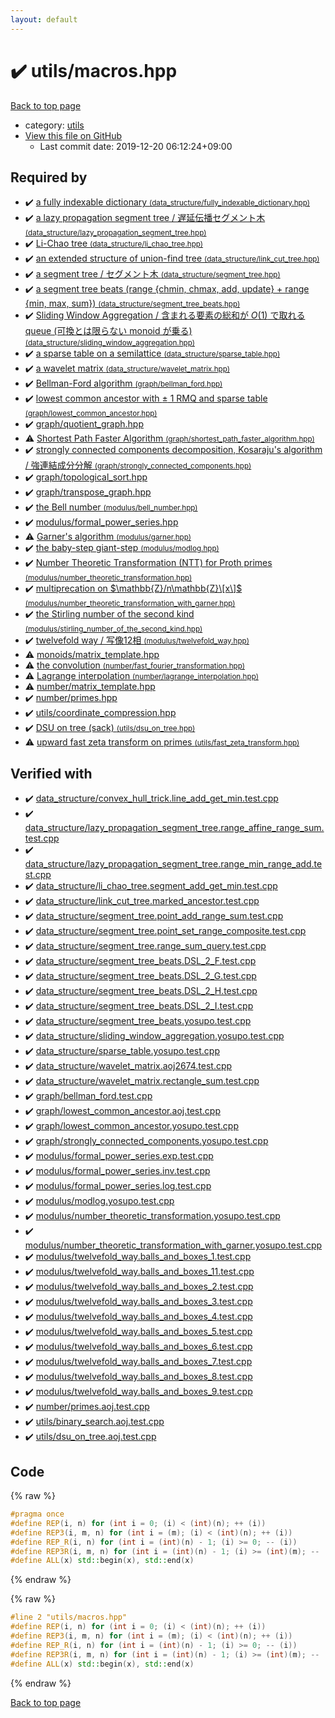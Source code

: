 ```yaml
---
layout: default
---
```


<!-- mathjax config similar to math.stackexchange -->
<script type="text/javascript" async
  src="https://cdnjs.cloudflare.com/ajax/libs/mathjax/2.7.5/MathJax.js?config=TeX-MML-AM_CHTML">
</script>
<script type="text/x-mathjax-config">
  MathJax.Hub.Config({
    TeX: { equationNumbers: { autoNumber: "AMS" }},
    tex2jax: {
      inlineMath: [ ['$','$'] ],
      processEscapes: true
    },
    "HTML-CSS": { matchFontHeight: false },
    displayAlign: "left",
    displayIndent: "2em"
  });
</script>

<script type="text/javascript" src="https://cdnjs.cloudflare.com/ajax/libs/jquery/3.4.1/jquery.min.js"></script>
<script src="https://cdn.jsdelivr.net/npm/jquery-balloon-js@1.1.2/jquery.balloon.min.js" integrity="sha256-ZEYs9VrgAeNuPvs15E39OsyOJaIkXEEt10fzxJ20+2I=" crossorigin="anonymous"></script>
<script type="text/javascript" src="../../assets/js/copy-button.js"></script>
<link rel="stylesheet" href="../../assets/css/copy-button.css" />


# :heavy_check_mark: utils/macros.hpp

<a href="../../index.html">Back to top page</a>

* category: <a href="../../index.html#2b3583e6e17721c54496bd04e57a0c15">utils</a>
* <a href="{{ site.github.repository_url }}/blob/master/utils/macros.hpp">View this file on GitHub</a>
    - Last commit date: 2019-12-20 06:12:24+09:00




## Required by

* :heavy_check_mark: <a href="../data_structure/fully_indexable_dictionary.hpp.html">a fully indexable dictionary <small>(data_structure/fully_indexable_dictionary.hpp)</small></a>
* :heavy_check_mark: <a href="../data_structure/lazy_propagation_segment_tree.hpp.html">a lazy propagation segment tree / 遅延伝播セグメント木 <small>(data_structure/lazy_propagation_segment_tree.hpp)</small></a>
* :heavy_check_mark: <a href="../data_structure/li_chao_tree.hpp.html">Li-Chao tree <small>(data_structure/li_chao_tree.hpp)</small></a>
* :heavy_check_mark: <a href="../data_structure/link_cut_tree.hpp.html">an extended structure of union-find tree <small>(data_structure/link_cut_tree.hpp)</small></a>
* :heavy_check_mark: <a href="../data_structure/segment_tree.hpp.html">a segment tree / セグメント木 <small>(data_structure/segment_tree.hpp)</small></a>
* :heavy_check_mark: <a href="../data_structure/segment_tree_beats.hpp.html">a segment tree beats (range {chmin, chmax, add, update} + range {min, max, sum}) <small>(data_structure/segment_tree_beats.hpp)</small></a>
* :heavy_check_mark: <a href="../data_structure/sliding_window_aggregation.hpp.html">Sliding Window Aggregation / 含まれる要素の総和が $O(1)$ で取れる queue (可換とは限らない monoid が乗る) <small>(data_structure/sliding_window_aggregation.hpp)</small></a>
* :heavy_check_mark: <a href="../data_structure/sparse_table.hpp.html">a sparse table on a semilattice <small>(data_structure/sparse_table.hpp)</small></a>
* :heavy_check_mark: <a href="../data_structure/wavelet_matrix.hpp.html">a wavelet matrix <small>(data_structure/wavelet_matrix.hpp)</small></a>
* :heavy_check_mark: <a href="../graph/bellman_ford.hpp.html">Bellman-Ford algorithm <small>(graph/bellman_ford.hpp)</small></a>
* :heavy_check_mark: <a href="../graph/lowest_common_ancestor.hpp.html">lowest common ancestor with $\pm$ 1 RMQ and sparse table <small>(graph/lowest_common_ancestor.hpp)</small></a>
* :heavy_check_mark: <a href="../graph/quotient_graph.hpp.html">graph/quotient_graph.hpp</a>
* :warning: <a href="../graph/shortest_path_faster_algorithm.hpp.html">Shortest Path Faster Algorithm <small>(graph/shortest_path_faster_algorithm.hpp)</small></a>
* :heavy_check_mark: <a href="../graph/strongly_connected_components.hpp.html">strongly connected components decomposition, Kosaraju's algorithm / 強連結成分分解 <small>(graph/strongly_connected_components.hpp)</small></a>
* :heavy_check_mark: <a href="../graph/topological_sort.hpp.html">graph/topological_sort.hpp</a>
* :heavy_check_mark: <a href="../graph/transpose_graph.hpp.html">graph/transpose_graph.hpp</a>
* :heavy_check_mark: <a href="../modulus/bell_number.hpp.html">the Bell number <small>(modulus/bell_number.hpp)</small></a>
* :heavy_check_mark: <a href="../modulus/formal_power_series.hpp.html">modulus/formal_power_series.hpp</a>
* :warning: <a href="../modulus/garner.hpp.html">Garner's algorithm <small>(modulus/garner.hpp)</small></a>
* :heavy_check_mark: <a href="../modulus/modlog.hpp.html">the baby-step giant-step <small>(modulus/modlog.hpp)</small></a>
* :heavy_check_mark: <a href="../modulus/number_theoretic_transformation.hpp.html">Number Theoretic Transformation (NTT) for Proth primes <small>(modulus/number_theoretic_transformation.hpp)</small></a>
* :heavy_check_mark: <a href="../modulus/number_theoretic_transformation_with_garner.hpp.html">multiprecation on $\mathbb{Z}/n\mathbb{Z}\[x\]$ <small>(modulus/number_theoretic_transformation_with_garner.hpp)</small></a>
* :heavy_check_mark: <a href="../modulus/stirling_number_of_the_second_kind.hpp.html">the Stirling number of the second kind <small>(modulus/stirling_number_of_the_second_kind.hpp)</small></a>
* :heavy_check_mark: <a href="../modulus/twelvefold_way.hpp.html">twelvefold way / 写像12相 <small>(modulus/twelvefold_way.hpp)</small></a>
* :warning: <a href="../monoids/matrix_template.hpp.html">monoids/matrix_template.hpp</a>
* :warning: <a href="../number/fast_fourier_transformation.hpp.html">the convolution <small>(number/fast_fourier_transformation.hpp)</small></a>
* :warning: <a href="../number/lagrange_interpolation.hpp.html">Lagrange interpolation <small>(number/lagrange_interpolation.hpp)</small></a>
* :warning: <a href="../number/matrix_template.hpp.html">number/matrix_template.hpp</a>
* :heavy_check_mark: <a href="../number/primes.hpp.html">number/primes.hpp</a>
* :heavy_check_mark: <a href="coordinate_compression.hpp.html">utils/coordinate_compression.hpp</a>
* :heavy_check_mark: <a href="dsu_on_tree.hpp.html">DSU on tree (sack) <small>(utils/dsu_on_tree.hpp)</small></a>
* :warning: <a href="fast_zeta_transform.hpp.html">upward fast zeta transform on primes <small>(utils/fast_zeta_transform.hpp)</small></a>


## Verified with

* :heavy_check_mark: <a href="../../verify/data_structure/convex_hull_trick.line_add_get_min.test.cpp.html">data_structure/convex_hull_trick.line_add_get_min.test.cpp</a>
* :heavy_check_mark: <a href="../../verify/data_structure/lazy_propagation_segment_tree.range_affine_range_sum.test.cpp.html">data_structure/lazy_propagation_segment_tree.range_affine_range_sum.test.cpp</a>
* :heavy_check_mark: <a href="../../verify/data_structure/lazy_propagation_segment_tree.range_min_range_add.test.cpp.html">data_structure/lazy_propagation_segment_tree.range_min_range_add.test.cpp</a>
* :heavy_check_mark: <a href="../../verify/data_structure/li_chao_tree.segment_add_get_min.test.cpp.html">data_structure/li_chao_tree.segment_add_get_min.test.cpp</a>
* :heavy_check_mark: <a href="../../verify/data_structure/link_cut_tree.marked_ancestor.test.cpp.html">data_structure/link_cut_tree.marked_ancestor.test.cpp</a>
* :heavy_check_mark: <a href="../../verify/data_structure/segment_tree.point_add_range_sum.test.cpp.html">data_structure/segment_tree.point_add_range_sum.test.cpp</a>
* :heavy_check_mark: <a href="../../verify/data_structure/segment_tree.point_set_range_composite.test.cpp.html">data_structure/segment_tree.point_set_range_composite.test.cpp</a>
* :heavy_check_mark: <a href="../../verify/data_structure/segment_tree.range_sum_query.test.cpp.html">data_structure/segment_tree.range_sum_query.test.cpp</a>
* :heavy_check_mark: <a href="../../verify/data_structure/segment_tree_beats.DSL_2_F.test.cpp.html">data_structure/segment_tree_beats.DSL_2_F.test.cpp</a>
* :heavy_check_mark: <a href="../../verify/data_structure/segment_tree_beats.DSL_2_G.test.cpp.html">data_structure/segment_tree_beats.DSL_2_G.test.cpp</a>
* :heavy_check_mark: <a href="../../verify/data_structure/segment_tree_beats.DSL_2_H.test.cpp.html">data_structure/segment_tree_beats.DSL_2_H.test.cpp</a>
* :heavy_check_mark: <a href="../../verify/data_structure/segment_tree_beats.DSL_2_I.test.cpp.html">data_structure/segment_tree_beats.DSL_2_I.test.cpp</a>
* :heavy_check_mark: <a href="../../verify/data_structure/segment_tree_beats.yosupo.test.cpp.html">data_structure/segment_tree_beats.yosupo.test.cpp</a>
* :heavy_check_mark: <a href="../../verify/data_structure/sliding_window_aggregation.yosupo.test.cpp.html">data_structure/sliding_window_aggregation.yosupo.test.cpp</a>
* :heavy_check_mark: <a href="../../verify/data_structure/sparse_table.yosupo.test.cpp.html">data_structure/sparse_table.yosupo.test.cpp</a>
* :heavy_check_mark: <a href="../../verify/data_structure/wavelet_matrix.aoj2674.test.cpp.html">data_structure/wavelet_matrix.aoj2674.test.cpp</a>
* :heavy_check_mark: <a href="../../verify/data_structure/wavelet_matrix.rectangle_sum.test.cpp.html">data_structure/wavelet_matrix.rectangle_sum.test.cpp</a>
* :heavy_check_mark: <a href="../../verify/graph/bellman_ford.test.cpp.html">graph/bellman_ford.test.cpp</a>
* :heavy_check_mark: <a href="../../verify/graph/lowest_common_ancestor.aoj.test.cpp.html">graph/lowest_common_ancestor.aoj.test.cpp</a>
* :heavy_check_mark: <a href="../../verify/graph/lowest_common_ancestor.yosupo.test.cpp.html">graph/lowest_common_ancestor.yosupo.test.cpp</a>
* :heavy_check_mark: <a href="../../verify/graph/strongly_connected_components.yosupo.test.cpp.html">graph/strongly_connected_components.yosupo.test.cpp</a>
* :heavy_check_mark: <a href="../../verify/modulus/formal_power_series.exp.test.cpp.html">modulus/formal_power_series.exp.test.cpp</a>
* :heavy_check_mark: <a href="../../verify/modulus/formal_power_series.inv.test.cpp.html">modulus/formal_power_series.inv.test.cpp</a>
* :heavy_check_mark: <a href="../../verify/modulus/formal_power_series.log.test.cpp.html">modulus/formal_power_series.log.test.cpp</a>
* :heavy_check_mark: <a href="../../verify/modulus/modlog.yosupo.test.cpp.html">modulus/modlog.yosupo.test.cpp</a>
* :heavy_check_mark: <a href="../../verify/modulus/number_theoretic_transformation.yosupo.test.cpp.html">modulus/number_theoretic_transformation.yosupo.test.cpp</a>
* :heavy_check_mark: <a href="../../verify/modulus/number_theoretic_transformation_with_garner.yosupo.test.cpp.html">modulus/number_theoretic_transformation_with_garner.yosupo.test.cpp</a>
* :heavy_check_mark: <a href="../../verify/modulus/twelvefold_way.balls_and_boxes_1.test.cpp.html">modulus/twelvefold_way.balls_and_boxes_1.test.cpp</a>
* :heavy_check_mark: <a href="../../verify/modulus/twelvefold_way.balls_and_boxes_11.test.cpp.html">modulus/twelvefold_way.balls_and_boxes_11.test.cpp</a>
* :heavy_check_mark: <a href="../../verify/modulus/twelvefold_way.balls_and_boxes_2.test.cpp.html">modulus/twelvefold_way.balls_and_boxes_2.test.cpp</a>
* :heavy_check_mark: <a href="../../verify/modulus/twelvefold_way.balls_and_boxes_3.test.cpp.html">modulus/twelvefold_way.balls_and_boxes_3.test.cpp</a>
* :heavy_check_mark: <a href="../../verify/modulus/twelvefold_way.balls_and_boxes_4.test.cpp.html">modulus/twelvefold_way.balls_and_boxes_4.test.cpp</a>
* :heavy_check_mark: <a href="../../verify/modulus/twelvefold_way.balls_and_boxes_5.test.cpp.html">modulus/twelvefold_way.balls_and_boxes_5.test.cpp</a>
* :heavy_check_mark: <a href="../../verify/modulus/twelvefold_way.balls_and_boxes_6.test.cpp.html">modulus/twelvefold_way.balls_and_boxes_6.test.cpp</a>
* :heavy_check_mark: <a href="../../verify/modulus/twelvefold_way.balls_and_boxes_7.test.cpp.html">modulus/twelvefold_way.balls_and_boxes_7.test.cpp</a>
* :heavy_check_mark: <a href="../../verify/modulus/twelvefold_way.balls_and_boxes_8.test.cpp.html">modulus/twelvefold_way.balls_and_boxes_8.test.cpp</a>
* :heavy_check_mark: <a href="../../verify/modulus/twelvefold_way.balls_and_boxes_9.test.cpp.html">modulus/twelvefold_way.balls_and_boxes_9.test.cpp</a>
* :heavy_check_mark: <a href="../../verify/number/primes.aoj.test.cpp.html">number/primes.aoj.test.cpp</a>
* :heavy_check_mark: <a href="../../verify/utils/binary_search.aoj.test.cpp.html">utils/binary_search.aoj.test.cpp</a>
* :heavy_check_mark: <a href="../../verify/utils/dsu_on_tree.aoj.test.cpp.html">utils/dsu_on_tree.aoj.test.cpp</a>


## Code

<a id="unbundled"></a>
{% raw %}
```cpp
#pragma once
#define REP(i, n) for (int i = 0; (i) < (int)(n); ++ (i))
#define REP3(i, m, n) for (int i = (m); (i) < (int)(n); ++ (i))
#define REP_R(i, n) for (int i = (int)(n) - 1; (i) >= 0; -- (i))
#define REP3R(i, m, n) for (int i = (int)(n) - 1; (i) >= (int)(m); -- (i))
#define ALL(x) std::begin(x), std::end(x)

```
{% endraw %}

<a id="bundled"></a>
{% raw %}
```cpp
#line 2 "utils/macros.hpp"
#define REP(i, n) for (int i = 0; (i) < (int)(n); ++ (i))
#define REP3(i, m, n) for (int i = (m); (i) < (int)(n); ++ (i))
#define REP_R(i, n) for (int i = (int)(n) - 1; (i) >= 0; -- (i))
#define REP3R(i, m, n) for (int i = (int)(n) - 1; (i) >= (int)(m); -- (i))
#define ALL(x) std::begin(x), std::end(x)

```
{% endraw %}

<a href="../../index.html">Back to top page</a>

